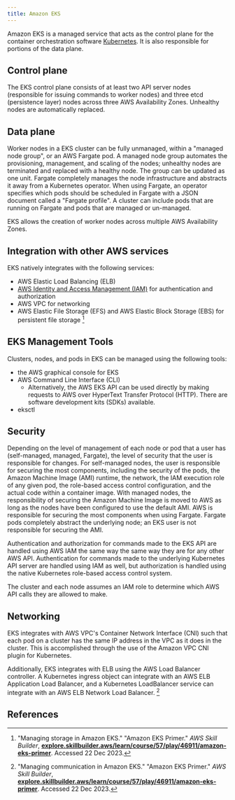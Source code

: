 ```yaml
---
title: Amazon EKS
---
```

Amazon EKS is a managed service that acts as the control plane for the container orchestration software [Kubernetes](/wiki/kubernetes.html). It is also responsible for portions of the data plane.

## Control plane

The EKS control plane consists of at least two API server nodes (responsible for issuing commands to worker nodes) and three etcd (persistence layer) nodes across three AWS Availability Zones. Unhealthy nodes are automatically replaced.

## Data plane

Worker nodes in a EKS cluster can be fully unmanaged, within a "managed node group", or an AWS Fargate pod. A managed node group automates the provisioning, management, and scaling of the nodes; unhealthy nodes are terminated and replaced with a healthy node. The group can be updated as one unit. Fargate completely manages the node infrastructure and abstracts it away from a Kubernetes operator. When using Fargate, an operator specifies which pods should be scheduled in Fargate with a JSON document called a "Fargate profile". A cluster can include pods that are running on Fargate and pods that are managed or un-managed.

EKS allows the creation of worker nodes across multiple AWS Availability Zones.

## Integration with other AWS services

EKS natively integrates with the following services:

- AWS Elastic Load Balancing (ELB)
- [AWS Identity and Access Management (IAM)](/wiki/aws/iam.html) for authentication and authorization
- AWS VPC for networking
- AWS Elastic File Storage (EFS) and AWS Elastic Block Storage (EBS) for persistent file storage [^2]

## EKS Management Tools

Clusters, nodes, and pods in EKS can be managed using the following tools:

- the AWS graphical console for EKS
- AWS Command Line Interface (CLI)
  - Alternatively, the AWS EKS API can be used directly by making requests to AWS over HyperText Transfer Protocol (HTTP). There are software development kits (SDKs) available.
- eksctl

## Security

Depending on the level of management of each node or pod that a user has (self-managed, managed, Fargate), the level of security that the user is responsible for changes. For self-managed nodes, the user is responsible for securing the most components, including the security of the pods, the Amazon Machine Image (AMI) runtime, the network, the IAM execution role of any given pod, the role-based access control configuration, and the actual code within a container image. With managed nodes, the responsibility of securing the Amazon Machine Image is moved to AWS as long as the nodes have been configured to use the default AMI. AWS is responsible for securing the most components when using Fargate. Fargate pods completely abstract the underlying node; an EKS user is not responsible for securing the AMI.

Authentication and authorization for commands made to the EKS API are handled using AWS IAM the same way the same way they are for any other AWS API. Authentication for commands made to the underlying Kubernetes API server are handled using IAM as well, but authorization is handled using the native Kubernetes role-based access control system.

The cluster and each node assumes an IAM role to determine which AWS API calls they are allowed to make.

## Networking

EKS integrates with AWS VPC's Container Network Interface (CNI) such that each pod on a cluster has the same IP address in the VPC as it does in the cluster. This is accomplished through the use of the Amazon VPC CNI plugin for Kubernetes.

Additionally, EKS integrates with ELB using the AWS Load Balancer controller. A Kubernetes ingress object can integrate with an AWS ELB Application Load Balancer, and a Kubernetes LoadBalancer service can integrate with an AWS ELB Network Load Balancer. [^1]

## References

[^1]: "Managing communication in Amazon EKS." "Amazon EKS Primer." *AWS Skill Builder*, [**explore.skillbuilder.aws/learn/course/57/play/46911/amazon-eks-primer**](https://explore.skillbuilder.aws/learn/course/57/play/46911/amazon-eks-primer). Accessed 22 Dec 2023.
[^2]: "Managing storage in Amazon EKS." "Amazon EKS Primer." *AWS Skill Builder*, [**explore.skillbuilder.aws/learn/course/57/play/46911/amazon-eks-primer**](https://explore.skillbuilder.aws/learn/course/57/play/46911/amazon-eks-primer). Accessed 22 Dec 2023.
